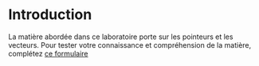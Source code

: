 # Introduction
La matière abordée dans ce laboratoire porte sur les pointeurs et les vecteurs. 
Pour tester votre connaissance et compréhension de la matière, complétez [ce formulaire](https://goo.gl/forms/A1MZwWFEAMY3irr42)